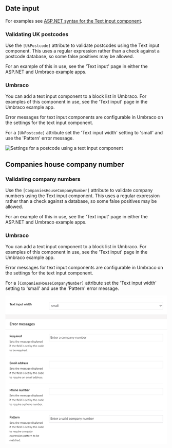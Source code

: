 ## Date input

For examples see [ASP.NET syntax for the Text input component](https://github.com/gunndabad/govuk-frontend-aspnetcore/blob/main/docs/components/text-input.md).

### Validating UK postcodes

Use the `[UkPostcode]` attribute to validate postcodes using the Text input component. This uses a regular expression rather than a check against a postcode database, so some false positives may be allowed.

For an example of this in use, see the 'Text input' page in either the ASP.NET and Umbraco example apps.

### Umbraco

You can add a text input component to a block list in Umbraco. For examples of this component in use, see the 'Text input' page in the Umbraco example app.

Error messages for text input components are configurable in Umbraco on the settings for the text input component.

For a `[UkPostcode]` attribute set the 'Text input width' setting to 'small' and use the 'Pattern' error message.

![Settings for a postcode using a text input component](/docs/images/uk-postcode-settings.png)


## Companies house company number

### Validating company numbers

Use the `[CompaniesHouseCompanyNumber]` attribute to validate company numbers using the Text input component. This uses a regular expression rather than a check against a database, so some false positives may be allowed.

For an example of this in use, see the 'Text input' page in either the ASP.NET and Umbraco example apps.

### Umbraco

You can add a text input component to a block list in Umbraco. For examples of this component in use, see the 'Text input' page in the Umbraco example app.

Error messages for text input components are configurable in Umbraco on the settings for the text input component.

For a `[CompaniesHouseCompanyNumber]` attribute set the 'Text input width' setting to 'small' and use the 'Pattern' error message.

![Settings for a company number using a text input component](/docs/images/company-number-settings.png)
